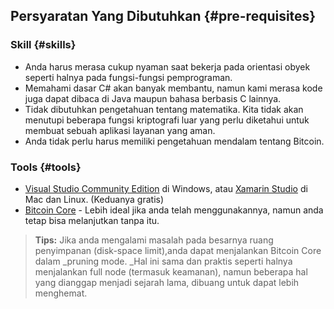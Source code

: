 ## Persyaratan Yang Dibutuhkan {#pre-requisites}

### Skill {#skills}

* Anda harus merasa cukup nyaman saat bekerja pada orientasi obyek seperti halnya pada fungsi-fungsi pemprograman.
* Memahami dasar C\# akan banyak membantu, namun kami merasa kode juga dapat dibaca di Java maupun bahasa berbasis C lainnya. 
* Tidak dibutuhkan pengetahuan tentang matematika. Kita tidak akan menutupi beberapa fungsi kriptografi luar yang perlu diketahui untuk membuat sebuah aplikasi layanan yang aman. 
* Anda tidak perlu harus memiliki pengetahuan mendalam tentang Bitcoin.

### Tools {#tools}

* [Visual Studio Community Edition](https://www.visualstudio.com/) di Windows, atau [Xamarin Studio](https://store.xamarin.com) di Mac dan Linux. \(Keduanya gratis\)
* [Bitcoin Core](https://bitcoin.org/en/bitcoin-core/) - Lebih ideal jika anda telah menggunakannya, namun anda tetap bisa melanjutkan tanpa itu.

> **Tips:** Jika anda mengalami masalah pada besarnya ruang penyimpanan \(disk-space limit\),anda dapat menjalankan Bitcoin Core dalam _pruning mode. _Hal ini sama dan praktis seperti halnya menjalankan full node \(termasuk keamanan\), namun beberapa hal yang dianggap menjadi sejarah lama, dibuang untuk dapat lebih menghemat.

